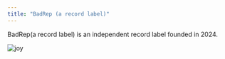 ```yaml
---
title: "BadRep (a record label)"
---
```


BadRep(a record label) is an independent record label founded in 2024.

![joy](../background.png)